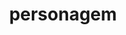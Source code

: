 ---
layout: posts_by_category
categories: personagem
title: personagem
permalink: /category/personagem
---